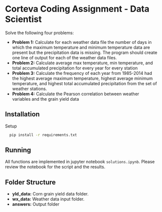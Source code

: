 
# Corteva Coding Assignment - Data Scientist

Solve the following four problems:
- **Problem 1:**
   Calculate for each weather data file the number of days in which the maximum temperature and minimum temperature data are present but the precipitation data is missing. The program should create one line of output for each of the weather data files.
- **Problem 2:**
   Calculate average max temperature, min temperature, and total accumulated precipitation for every year for every station
- **Problem 3:**
   Calculate the frequency of each year from 1985-2014 had the highest average maximum temperature, highest average minimum temperature, and highest total accumulated precipitation from the set of weather stations.
- **Problem 4:**
   Calculate the Pearson correlation between weather variables and the grain yield data




## Installation

Setup

```bash
  pip install -r requirements.txt
```
    
## Running

All functions are implemented in jupyter notebook ```solutions.ipynb```. Please review the notebook for the script and the results.

## Folder Structure

- **yld_data:** Corn grain yield data folder.
- **wx_data:** Weather data input folder.
- **answers:** Output folder